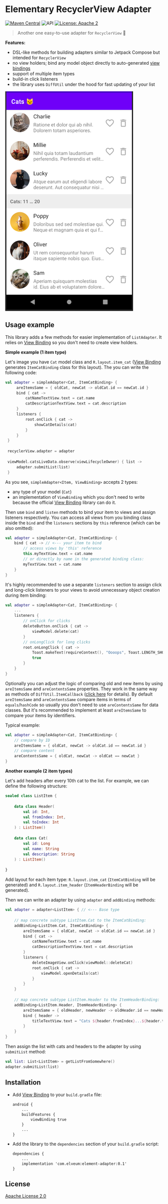# Elementary RecyclerView Adapter

[![Maven Central](https://img.shields.io/maven-central/v/com.elveum/element-adapter.svg?label=Maven%20Central)](https://elveum.com/sh/adapter)
![API](https://img.shields.io/badge/API-23%2B-brightgreen.svg?style=flat)
[![License: Apache 2](https://img.shields.io/github/license/romychab/element-adapter)](LICENSE)

> Another one easy-to-use adapter for `RecyclerView` :rocket:

__Features:__

- DSL-like methods for building adapters similar to Jetpack Compose but intended for `RecyclerView`
- no view holders; bind any model object directly to auto-generated [view bindings](https://developer.android.com/topic/libraries/view-binding)
- support of multiple item types
- build-in click listeners
- the library uses `DiffUtil` under the hood for fast updating of your list

![cats-screenshot](docs/screenshot.png)

## Usage example

This library adds a few methods for easier implementation of `ListAdapter`. It relies on [View Binding](https://developer.android.com/topic/libraries/view-binding) so you don't need to create view holders.

__Simple example (1 item type)__

Let's image you have `Cat` model class and `R.layout.item_cat` ([View Binding](https://developer.android.com/topic/libraries/view-binding) generates `ItemCatBinding` class for this layout). The you can write the following code:

```kotlin
val adapter = simpleAdapter<Cat, ItemCatBinding> {
     areItemsSame = { oldCat, newCat -> oldCat.id == newCat.id }
     bind { cat ->
         catNameTextView.text = cat.name
         catDescriptionTextView.text = cat.description
     }
     listeners {
         root.onClick { cat ->
             showCatDetails(cat)
         }
     }
 }

 recyclerView.adapter = adapter

 viewModel.catsLiveData.observe(viewLifecycleOwner) { list ->
     adapter.submitList(list)
 }
```

As you see, `simpleAdapter<Item, ViewBinding>` accepts 2 types:
- any type of your model (`Cat`)
- an implementation of `ViewBinding` which you don't need to write because the official [View Binding](https://developer.android.com/topic/libraries/view-binding) library can do it.

Then use `bind` and `listen` methods to bind your item to views and assign listeners respectively. You can access all views from you binding class inside the `bind` and the `listeners` sections by `this` reference (which can be also omitted):

```kotlin
val adapter = simpleAdapter<Cat, ItemCatBinding> {
    bind { cat -> // <--- your item to bind
        // access views by 'this' reference
        this.myTextView.text = cat.name
        // or directly by name in the generated binding class:
        myTextView.text = cat.name
    }
}
```

It's highly recommended to use a separate `listeners` section to assign click and long-click listeners to your views to avoid unnecessary object creation during item binding:

```kotlin
val adapter = simpleAdapter<Cat, ItemCatBinding> {
    ...
    listeners {
        // onClick for clicks
        deleteButton.onClick { cat ->
            viewModel.delete(cat)
        }
        // onLongClick for long clicks
        root.onLongClick { cat ->
            Toast.makeText(requireContext(), "Oooops", Toast.LENGTH_SHORT).show()
            true
        }
    }
}

```

Optionally you can adjust the logic of comparing old and new items by using `areItemsSame` and `areContentsSame` properties. They work in the same way as methods of `DiffUtil.ItemCallback` ([click here](https://developer.android.com/reference/androidx/recyclerview/widget/DiffUtil.ItemCallback) for details). By default `areItemsSame` and `areContentsSame` compare items in terms of `equals`/`hashCode` so usually you don't need to use `areContentsSame` for data classes. But it's recommended to implement at least `areItemsSame` to compare your items by identifiers.

Typical example:

```kotlin
val adapter = simpleAdapter<Cat, ItemCatBinding> {
    // compare by ID
    areItemsSame = { oldCat, newCat -> oldCat.id == newCat.id }
    // compare content
    areContentsSame = { oldCat, newCat -> oldCat == newCat }
}
```

__Another example (2 item types)__

Let's add headers after every 10th cat to the list. For example, we can define the following structure:

```kotlin
sealed class ListItem {

    data class Header(
        val id: Int,
        val fromIndex: Int,
        val toIndex: Int
    ) : ListItem()

    data class Cat(
        val id: Long
        val name: String
        val description: String
    ) : ListItem()

}
```

Add layout for each item type: `R.layout.item_cat` (`ItemCatBinding` will be generated) and `R.layout.item_header` (`ItemHeaderBinding` will be generated).

Then we can write an adapter by using `adapter` and `addBinding` methods:

```kotlin
val adapter = adapter<ListItem> { // <--- Base type

    // map concrete subtype ListItem.Cat to the ItemCatBinding:
    addBinding<ListItem.Cat, ItemCatBinding> {
        areItemsSame = { oldCat, newCat -> oldCat.id == newCat.id }
        bind { cat ->
            catNameTextView.text = cat.name
            catDescriptionTextView.text = cat.description
        }
        listeners {
            deleteImageView.onClick(viewModel::deleteCat)
            root.onClick { cat ->
                viewModel.openDetails(cat)
            }
        }
    }

    // map concrete subtype ListItem.Header to the ItemHeaderBinding:
    addBinding<ListItem.Header, ItemHeaderBinding> {
        areItemsSame = { oldHeader, newHeader -> oldHeader.id == newHeader.id }
        bind { header ->
            titleTextView.text = "Cats ${header.fromIndex}...${header.toIndex}"
        }
    }
}
```

Then assign the list with cats and headers to the adapter by using `submitList` method:

```kotlin
val list: List<ListItem> = getListFromSomewhere()
adapter.submitList(list)
```

## Installation

- Add [View Binding](https://developer.android.com/topic/libraries/view-binding) to
  your `build.gradle` file:

  ```
  android {
      ...
      buildFeatures {
          viewBinding true
      }
      ...
  }
  ```

- Add the library to the `dependencies` section of your `build.gradle` script:

  ```
  dependencies {
      ...
      implementation 'com.elveum:element-adapter:0.1'
  }
  ```


## License

[Apache License 2.0](LICENSE)